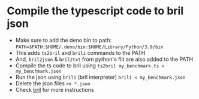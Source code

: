 # Compile the typescript code to bril json

- Make sure to add the deno bin to path: `PATH=$PATH:$HOME/.deno/bin:$HOME/Library/Python/3.9/bin`
- This adds `ts2bril` and `brili` commands to the PATH
- And, `bril2json` & `bril2txt` from python's flit are also added to the PATH
- Compile the ts code to bril using `ts2bril my_benchmark.ts > my_benchmark.json`
- Run the json using `brili` (bril interpreter) `brili < my_benchmark.json`
- Delete the json files `rm *.json`
- Check [bril](https://github.com/sampsyo/bril) for more instructions
